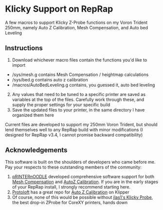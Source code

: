 # Klicky Support on RepRap

A few macros to support Klicky Z-Probe functions on my Voron Trident 250mm, namely Auto Z Calibration, Mesh Compensation, and Auto bed Leveling

## Instructions
1. Download whichever macro files contain the functions you'd like to import
 - /sys/mesh.g contains Mesh Compensation / heightmap calculations
 - /sys/bed.g contains auto z calibration
 - /macros/AutoBedLeveling.g contains, you guessed it, auto bed leveling
2. Any values that need to be tuned to a specific printer are saved as variables at the top of the files. Carefully work through these, and supply the proper settings for your specific build
3. Save the updated files to your printer, in the same directory I have organized them here

Current files are developed to support my 250mm Voron Trident, but should lend themselves well to any RepRap build with minor modifications (I designed for RepRap v3.4, I cannot promise backward compatibility)

## Acknowledgements
This software is built on the shoulders of developers who came before me. Pay your respects to these outstanding members of the community:
1. [pRINTERnOODLE](https://github.com/pRINTERnOODLE) developed comprehensive software support for both [Mesh Compensation](https://github.com/pRINTERnOODLE/RRF-klicky-probe-voron-2.4/blob/main/sys/mesh.g) and [AutoZ Calibration](https://github.com/pRINTERnOODLE/Auto-Z-calibration-for-RRF-3.3-or-later-and-Klicky-Probe). If you are in the early stages of your RepRap install, I strongly recommend starting here. 
2. [Protoloft](https://github.com/protoloft) has a great repo for [Auto Z Calibration](https://github.com/protoloft/klipper_z_calibration) on Klipper
3. Of course, none of this would be possible without [jlas1's Klicky Probe](https://github.com/jlas1/Klicky-Probe), the best drop-in ZProbe for CoreXY printers, hands down
